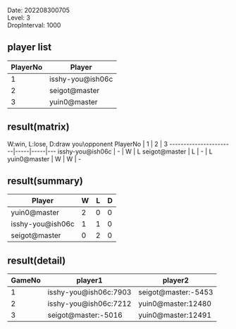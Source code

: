 Date: 202208300705  
Level: 3  
DropInterval: 1000  
## player list
PlayerNo  |  Player
----------|------------------
1         |  isshy-you@ish06c
2         |  seigot@master
3         |  yuin0@master
## result(matrix)
W:win, L:lose, D:draw
you\opponent PlayerNo  |  1  |  2  |  3
-----------------------|-----|-----|---
isshy-you@ish06c       |  -  |  W  |  L
seigot@master          |  L  |  -  |  L
yuin0@master           |  W  |  W  |  -
## result(summary)
Player            |  W  |  L  |  D
------------------|-----|-----|---
yuin0@master      |  2  |  0  |  0
isshy-you@ish06c  |  1  |  1  |  0
seigot@master     |  0  |  2  |  0
## result(detail)
GameNo  |  player1                |  player2
--------|-------------------------|---------------------
1       |  isshy-you@ish06c:7903  |  seigot@master:-5453
2       |  isshy-you@ish06c:7212  |  yuin0@master:12480
3       |  seigot@master:-5016    |  yuin0@master:12491
